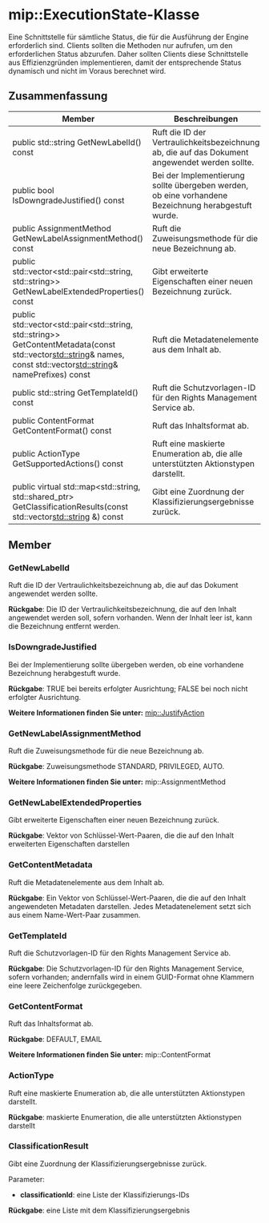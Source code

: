 # <a name="class-mipexecutionstate"></a>mip::ExecutionState-Klasse 
Eine Schnittstelle für sämtliche Status, die für die Ausführung der Engine erforderlich sind.
Clients sollten die Methoden nur aufrufen, um den erforderlichen Status abzurufen. Daher sollten Clients diese Schnittstelle aus Effizienzgründen implementieren, damit der entsprechende Status dynamisch und nicht im Voraus berechnet wird.
  
## <a name="summary"></a>Zusammenfassung
 Member                        | Beschreibungen                                
--------------------------------|---------------------------------------------
 public std::string GetNewLabelId() const  |  Ruft die ID der Vertraulichkeitsbezeichnung ab, die auf das Dokument angewendet werden sollte.
 public bool IsDowngradeJustified() const  |  Bei der Implementierung sollte übergeben werden, ob eine vorhandene Bezeichnung herabgestuft wurde.
 public AssignmentMethod GetNewLabelAssignmentMethod() const  |  Ruft die Zuweisungsmethode für die neue Bezeichnung ab.
public std::vector<std::pair<std::string, std::string>> GetNewLabelExtendedProperties() const  |  Gibt erweiterte Eigenschaften einer neuen Bezeichnung zurück.
public std::vector<std::pair<std::string, std::string>> GetContentMetadata(const std::vector<std::string>& names, const std::vector<std::string>& namePrefixes) const  |  Ruft die Metadatenelemente aus dem Inhalt ab.
 public std::string GetTemplateId() const  |  Ruft die Schutzvorlagen-ID für den Rights Management Service ab.
 public ContentFormat GetContentFormat() const  |  Ruft das Inhaltsformat ab.
 public ActionType GetSupportedActions() const  |  Ruft eine maskierte Enumeration ab, die alle unterstützten Aktionstypen darstellt.
public virtual std::map<std::string, std::shared_ptr<ClassificationResult>> GetClassificationResults(const std::vector<std::string> &) const  |  Gibt eine Zuordnung der Klassifizierungsergebnisse zurück.
  
## <a name="members"></a>Member
  
### <a name="getnewlabelid"></a>GetNewLabelId
Ruft die ID der Vertraulichkeitsbezeichnung ab, die auf das Dokument angewendet werden sollte.

  
**Rückgabe**: Die ID der Vertraulichkeitsbezeichnung, die auf den Inhalt angewendet werden soll, sofern vorhanden. Wenn der Inhalt leer ist, kann die Bezeichnung entfernt werden.
  
### <a name="isdowngradejustified"></a>IsDowngradeJustified
Bei der Implementierung sollte übergeben werden, ob eine vorhandene Bezeichnung herabgestuft wurde.

  
**Rückgabe**: TRUE bei bereits erfolgter Ausrichtung; FALSE bei noch nicht erfolgter Ausrichtung. 
  
**Weitere Informationen finden Sie unter:** [mip::JustifyAction](class_mip_justifyaction.md)
  
### <a name="getnewlabelassignmentmethod"></a>GetNewLabelAssignmentMethod
Ruft die Zuweisungsmethode für die neue Bezeichnung ab.

  
**Rückgabe**: Zuweisungsmethode STANDARD, PRIVILEGED, AUTO. 
  
**Weitere Informationen finden Sie unter:** mip::AssignmentMethod
  
### <a name="getnewlabelextendedproperties"></a>GetNewLabelExtendedProperties
Gibt erweiterte Eigenschaften einer neuen Bezeichnung zurück.

  
**Rückgabe**: Vektor von Schlüssel-Wert-Paaren, die die auf den Inhalt erweiterten Eigenschaften darstellen
  
### <a name="getcontentmetadata"></a>GetContentMetadata
Ruft die Metadatenelemente aus dem Inhalt ab.

  
**Rückgabe**: Ein Vektor von Schlüssel-Wert-Paaren, die die auf den Inhalt angewendeten Metadaten darstellen. Jedes Metadatenelement setzt sich aus einem Name-Wert-Paar zusammen.
  
### <a name="gettemplateid"></a>GetTemplateId
Ruft die Schutzvorlagen-ID für den Rights Management Service ab.

  
**Rückgabe**: Die Schutzvorlagen-ID für den Rights Management Service, sofern vorhanden; andernfalls wird in einem GUID-Format ohne Klammern eine leere Zeichenfolge zurückgegeben.
  
### <a name="getcontentformat"></a>GetContentFormat
Ruft das Inhaltsformat ab.

  
**Rückgabe**: DEFAULT, EMAIL 
  
**Weitere Informationen finden Sie unter:** mip::ContentFormat
  
### <a name="actiontype"></a>ActionType
Ruft eine maskierte Enumeration ab, die alle unterstützten Aktionstypen darstellt.

  
**Rückgabe**: maskierte Enumeration, die alle unterstützten Aktionstypen darstellt
  
### <a name="classificationresult"></a>ClassificationResult
Gibt eine Zuordnung der Klassifizierungsergebnisse zurück.

Parameter:  
* **classificationId**: eine Liste der Klassifizierungs-IDs 



  
**Rückgabe**: eine Liste mit dem Klassifizierungsergebnis